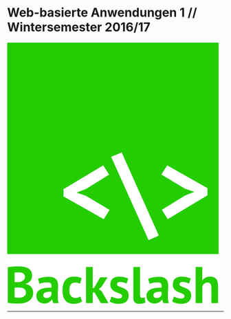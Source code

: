 # Web-basierte Anwendungen 1 // Wintersemester 2016/17

![Company Logo](company_assets/logo.png)


---
